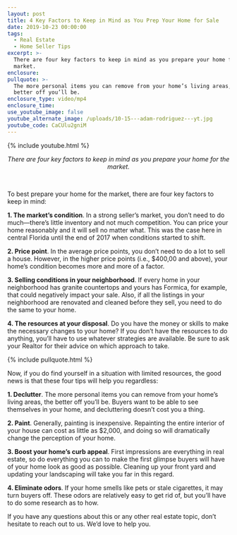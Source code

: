 ```yaml
---
layout: post
title: 4 Key Factors to Keep in Mind as You Prep Your Home for Sale
date: 2019-10-23 00:00:00
tags:
  - Real Estate
  - Home Seller Tips
excerpt: >-
  There are four key factors to keep in mind as you prepare your home for the
  market.
enclosure:
pullquote: >-
  The more personal items you can remove from your home’s living areas, the
  better off you’ll be.
enclosure_type: video/mp4
enclosure_time:
use_youtube_image: false
youtube_alternate_image: /uploads/10-15---adam-rodriguez---yt.jpg
youtube_code: CaCUlu2gniM
---
```


{% include youtube.html %}

<center><em>There are four key factors to keep in mind as you prepare your home for the market.</em></center>

&nbsp;

To best prepare your home for the market, there are four key factors to keep in mind:

**1\. The market’s condition**. In a strong seller’s market, you don’t need to do much—there’s little inventory and not much competition. You can price your home reasonably and it will sell no matter what. This was the case here in central Florida until the end of 2017 when conditions started to shift.

**2\. Price point**. In the average price points, you don’t need to do a lot to sell a house. However, in the higher price points (i.e., $400,00 and above), your home’s condition becomes more and more of a factor.

**3\. Selling conditions in your neighborhood**. If every home in your neighborhood has granite countertops and yours has Formica, for example, that could negatively impact your sale. Also, if all the listings in your neighborhood are renovated and cleaned before they sell, you need to do the same to your home.

**4\. The resources at your disposal**. Do you have the money or skills to make the necessary changes to your home? If you don’t have the resources to do anything, you’ll have to use whatever strategies are available. Be sure to ask your Realtor for their advice on which approach to take.

{% include pullquote.html %}

Now, if you do find yourself in a situation with limited resources, the good news is that these four tips will help you regardless:

**1\. Declutter**. The more personal items you can remove from your home’s living areas, the better off you’ll be. Buyers want to be able to see themselves in your home, and decluttering doesn’t cost you a thing.

**2\. Paint**. Generally, painting is inexpensive. Repainting the entire interior of your house can cost as little as $2,000, and doing so will dramatically change the perception of your home.

**3\. Boost your home’s curb appeal**. First impressions are everything in real estate, so do everything you can to make the first glimpse buyers will have of your home look as good as possible. Cleaning up your front yard and updating your landscaping will take you far in this regard.

**4\. Eliminate odors**. If your home smells like pets or stale cigarettes, it may turn buyers off. These odors are relatively easy to get rid of, but you’ll have to do some research as to how.

If you have any questions about this or any other real estate topic, don’t hesitate to reach out to us. We’d love to help you.